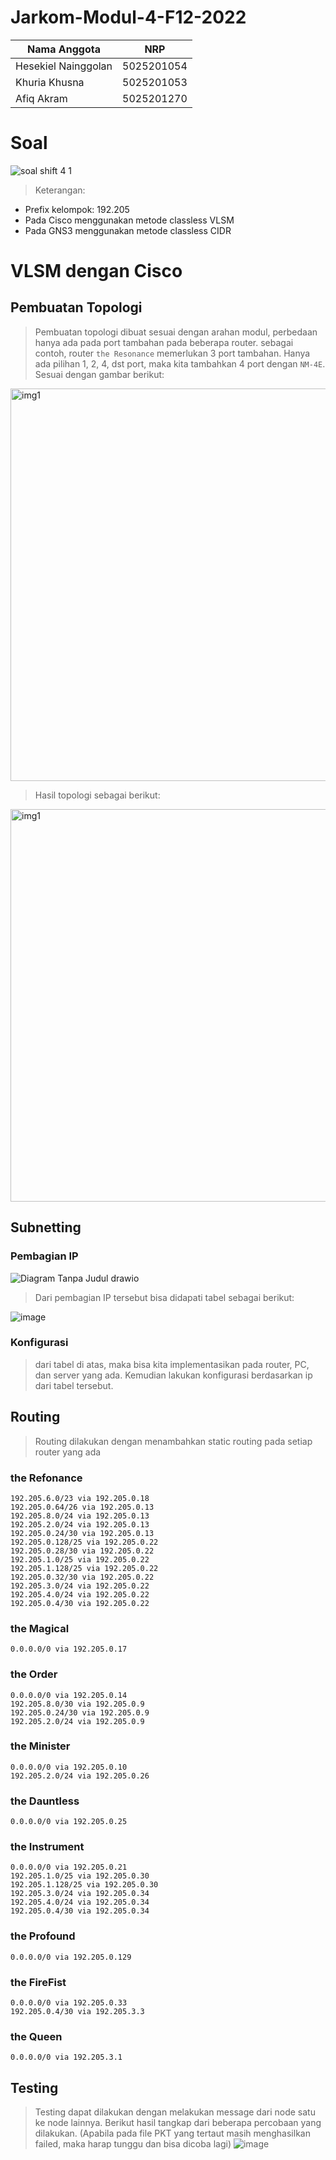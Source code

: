 # Jarkom-Modul-4-F12-2022

Nama Anggota | NRP
------------------- | --------------
Hesekiel Nainggolan | 5025201054
Khuria Khusna | 5025201053
Afiq Akram | 5025201270


# Soal

![soal shift 4 1](https://user-images.githubusercontent.com/103357229/203995895-d9ce437d-91ad-48c3-8c6a-47ab90fbf29b.png)

> Keterangan:

- Prefix kelompok: 192.205
- Pada Cisco menggunakan metode classless VLSM
- Pada GNS3 menggunakan metode classless CIDR

# VLSM dengan Cisco


## Pembuatan Topologi 

> Pembuatan topologi dibuat sesuai dengan arahan modul, perbedaan hanya ada pada port tambahan pada beberapa router. sebagai contoh, router `the Resonance` memerlukan 3 port tambahan. Hanya ada pilihan 1, 2, 4, dst port, maka kita tambahkan 4 port dengan `NM-4E`. Sesuai dengan gambar berikut:

<img width="628" alt="img1" src="https://user-images.githubusercontent.com/94334247/204120039-ff81210b-daa2-4858-936a-3a007526627d.PNG">

> Hasil topologi sebagai berikut:

<img width="628" alt="img1" src="https://user-images.githubusercontent.com/94334247/204120032-dce9e224-7f7c-47c4-8f7c-2511a19f32be.PNG">


## Subnetting

### Pembagian IP

![Diagram Tanpa Judul drawio](https://user-images.githubusercontent.com/94334247/204125617-aca39cee-5a68-4fa9-ae0e-4c6d7d29c817.png)

> Dari pembagian IP tersebut bisa didapati tabel sebagai berikut:
			
![image](https://user-images.githubusercontent.com/94334247/204120055-456c6c3a-b1d7-46cf-bf51-f2aa8d112036.png)

### Konfigurasi

> dari tabel di atas, maka bisa kita implementasikan pada router, PC, dan server yang ada. Kemudian lakukan konfigurasi berdasarkan ip dari tabel tersebut.

## Routing

> Routing dilakukan dengan menambahkan static routing pada setiap router yang ada

### the Refonance

```
192.205.6.0/23 via 192.205.0.18
192.205.0.64/26 via 192.205.0.13
192.205.8.0/24 via 192.205.0.13
192.205.2.0/24 via 192.205.0.13
192.205.0.24/30 via 192.205.0.13
192.205.0.128/25 via 192.205.0.22
192.205.0.28/30 via 192.205.0.22
192.205.1.0/25 via 192.205.0.22
192.205.1.128/25 via 192.205.0.22
192.205.0.32/30 via 192.205.0.22
192.205.3.0/24 via 192.205.0.22
192.205.4.0/24 via 192.205.0.22
192.205.0.4/30 via 192.205.0.22

```

### the Magical

```
0.0.0.0/0 via 192.205.0.17
```

### the Order

```
0.0.0.0/0 via 192.205.0.14
192.205.8.0/30 via 192.205.0.9
192.205.0.24/30 via 192.205.0.9
192.205.2.0/24 via 192.205.0.9

```

### the Minister

```
0.0.0.0/0 via 192.205.0.10
192.205.2.0/24 via 192.205.0.26
```

### the Dauntless

```
0.0.0.0/0 via 192.205.0.25
```

### the Instrument

```
0.0.0.0/0 via 192.205.0.21
192.205.1.0/25 via 192.205.0.30
192.205.1.128/25 via 192.205.0.30
192.205.3.0/24 via 192.205.0.34
192.205.4.0/24 via 192.205.0.34
192.205.0.4/30 via 192.205.0.34
```

### the Profound

```
0.0.0.0/0 via 192.205.0.129
```

### the FireFist

```
0.0.0.0/0 via 192.205.0.33
192.205.0.4/30 via 192.205.3.3
```

### the Queen

```
0.0.0.0/0 via 192.205.3.1
```

## Testing

> Testing dapat dilakukan dengan melakukan message dari node satu ke node lainnya. Berikut hasil tangkap dari beberapa percobaan yang dilakukan. (Apabila pada file PKT yang tertaut masih menghasilkan failed, maka harap tunggu dan bisa dicoba lagi)
![image](https://user-images.githubusercontent.com/94334247/204120349-5669be32-a023-4497-a0a4-a4cd571f7ba3.png)

